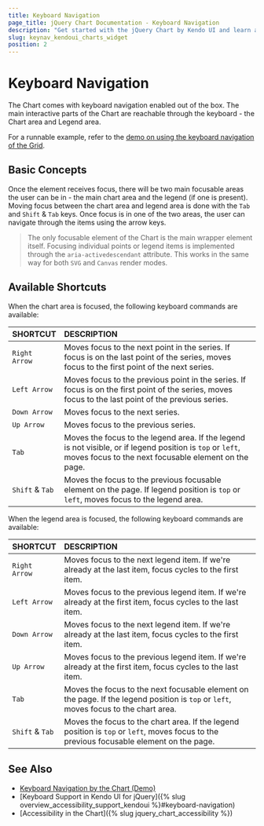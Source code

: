 ```yaml
---
title: Keyboard Navigation
page_title: jQuery Chart Documentation - Keyboard Navigation
description: "Get started with the jQuery Chart by Kendo UI and learn about the accessibility support it provides through its keyboard navigation functionality."
slug: keynav_kendoui_charts_widget
position: 2
---
```


# Keyboard Navigation

The Chart comes with keyboard navigation enabled out of the box. The main interactive parts of the Chart are reachable through the keyboard - the Chart area and Legend area.

For a runnable example, refer to the [demo on using the keyboard navigation of the Grid](https://demos.telerik.com/kendo-ui/charts/keyboard-navigation).

## Basic Concepts

Once the element receives focus, there will be two main focusable areas the user can be in - the main chart area and the legend (if one is present). Moving focus between the chart area and legend area is done with the `Tab` and `Shift` & `Tab` keys. Once focus is in one of the two areas, the user can navigate through the items using the arrow keys.

> The only focusable element of the Chart is the main wrapper element itself. Focusing individual points or legend items is implemented through the `aria-activedescendant` attribute. This works in the same way for both `SVG` and `Canvas` render modes.

## Available Shortcuts

When the chart area is focused, the following keyboard commands are available:

| SHORTCUT              | DESCRIPTION
|:---                   |:---
| `Right Arrow`         | Moves focus to the next point in the series. If focus is on the last point of the series, moves focus to the first point of the next series.
| `Left Arrow`          | Moves focus to the previous point in the series. If focus is on the first point of the series, moves focus to the last point of the previous series.
| `Down Arrow`          | Moves focus to the next series.
| `Up Arrow`            | Moves focus to the previous series.
| `Tab`                 | Moves the focus to the legend area. If the legend is not visible, or if legend position is `top` or `left`, moves focus to the next focusable element on the page.
| `Shift` & `Tab`       | Moves the focus to the previous focusable element on the page. If legend position is `top` or `left`, moves focus to the legend area.

When the legend area is focused, the following keyboard commands are available:

| SHORTCUT              | DESCRIPTION
|:---                   |:---
| `Right Arrow`         | Moves focus to the next legend item. If we're already at the last item, focus cycles to the first item.
| `Left Arrow`          | Moves focus to the previous legend item. If we're already at the first item, focus cycles to the last item.
| `Down Arrow`          | Moves focus to the next legend item. If we're already at the last item, focus cycles to the first item.
| `Up Arrow`            | Moves focus to the previous legend item. If we're already at the first item, focus cycles to the last item.
| `Tab`                 | Moves the focus to the next focusable element on the page. If the legend position is `top` or `left`, moves focus to the chart area.
| `Shift` & `Tab`       | Moves the focus to the chart area. If the legend position is `top` or `left`, moves focus to the previous focusable element on the page.

## See Also

* [Keyboard Navigation by the Chart (Demo)](https://demos.telerik.com/kendo-ui/charts/keyboard-navigation)
* [Keyboard Support in Kendo UI for jQuery]({% slug overview_accessibility_support_kendoui %}#keyboard-navigation)
* [Accessibility in the Chart]({% slug jquery_chart_accessibility %})
